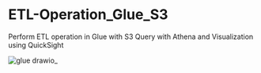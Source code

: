 # ETL-Operation_Glue_S3
Perform ETL operation in Glue with S3 Query with Athena and Visualization using QuickSight

![glue drawio_](https://user-images.githubusercontent.com/53235392/228793159-caa602ae-7842-4e19-81fe-064e0fe3380f.png)
